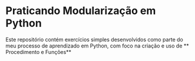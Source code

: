 # Praticando Modularização em Python

Este repositório contém exercícios simples desenvolvidos como parte do meu processo de aprendizado em Python, com foco na criação e uso de ** Procedimento e Funções**
